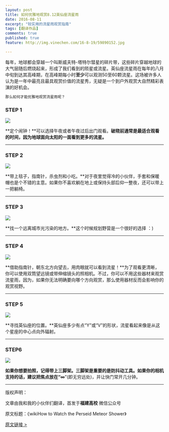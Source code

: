 ```yaml
---
layout: post
title: 如何优雅地观赏8.12英仙座流星雨
date: 2016-08-11
excerpt: "较实用的流星雨观赏指南"
tags: [翻译作品]
comments: true
published: true
feature: http://img.vinechen.com/16-8-19/59890152.jpg

---
```


每年，地球都会穿越一个叫斯威夫特-塔特尔彗星的碎片带，这些碎片穿越地球的大气层随后燃烧起来，形成了我们看到的陨星或流星。英仙座流星雨在每年的八月中旬到达其高峰期，在高峰期每小时**至少**可以观测50至60颗流星。这场被许多人认为是一年中最亮且最具观赏价值的流星秀，无疑是一个到户外观赏大自然精彩表演的好机会。

```html
那么如何才能优雅地观赏流星雨呢？
```

### STEP 1

![](http://img.vinechen.com/16-8-19/55879010.jpg)

**定个闹钟！**可以选择午夜或者午夜过后出门观看。**破晓前通常是最适合观看的时间，因为地球面向太阳的一面看到更多的流星。**

****

### STEP 2

![](http://img.vinechen.com/16-8-19/67180063.jpg)

**带上毯子，指南针，杀虫剂和小吃。**对于夜里觉得冷的小伙伴，手套和保暖帽也是个不错的主意。如果你不喜欢躺在地上或保持头部后仰一整夜，还可以带上一把躺椅。

****

### STEP 3

![](http://img.vinechen.com/16-8-19/94226330.jpg)

**找一个远离城市光污染的地方。**这个时候规划野营是一个很好的选择 ：)

----

### STEP 4

![](http://img.vinechen.com/16-8-19/38329396.jpg)

**借助指南针，朝东北方向望去，用肉眼就可以看到流星！**为了观看更清晰，你可以使用双筒望远镜或带伸缩镜头的照相机。不过，你可以不用这些器材来观赏流星雨，因为，如果你无法明确要向哪个方向观赏，那么使用器材反而会影响你的观赏视野。

----

### STEP 5

![](http://img.vinechen.com/16-8-19/30015017.jpg)

**寻找英仙座的位置。**英仙座多少有点“Y”或“V”的形状，流星看起来像是从这个星座的中心点向外辐射。

----

### STEP6

![](http://img.vinechen.com/16-8-19/75580931.jpg)

**如果你想要拍照，记得带上三脚架。**三脚架是重要的是防抖动工具。如果你的相机支持的话，建议把焦点放在“**∞**”(即无穷远处)，并让快门常开几分钟。

------

版权声明：

文章由我和我的小伙伴们翻译，首发于**福建高校** 微信公众号

原文标题：《wikiHow to Watch the Perseid Meteor Shower》

[原文链接 >](http://www.wikihow.com/Watch-the-Perseid-Meteor-Shower)
